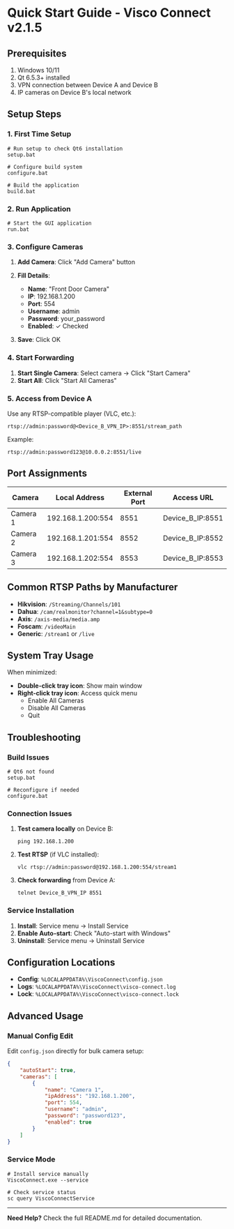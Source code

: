 # Quick Start Guide - Visco Connect v2.1.5

## Prerequisites
1. Windows 10/11
2. Qt 6.5.3+ installed
3. VPN connection between Device A and Device B
4. IP cameras on Device B's local network

## Setup Steps

### 1. First Time Setup
```batch
# Run setup to check Qt6 installation
setup.bat

# Configure build system  
configure.bat

# Build the application
build.bat
```

### 2. Run Application
```batch
# Start the GUI application
run.bat
```

### 3. Configure Cameras

1. **Add Camera**: Click "Add Camera" button
2. **Fill Details**:
   - **Name**: "Front Door Camera"
   - **IP**: 192.168.1.200
   - **Port**: 554
   - **Username**: admin
   - **Password**: your_password
   - **Enabled**: ✓ Checked

3. **Save**: Click OK

### 4. Start Forwarding

1. **Start Single Camera**: Select camera → Click "Start Camera"
2. **Start All**: Click "Start All Cameras"

### 5. Access from Device A

Use any RTSP-compatible player (VLC, etc.):
```
rtsp://admin:password@<Device_B_VPN_IP>:8551/stream_path
```

Example:
```
rtsp://admin:password123@10.0.0.2:8551/live
```

## Port Assignments

| Camera | Local Address | External Port | Access URL |
|--------|---------------|---------------|------------|
| Camera 1 | 192.168.1.200:554 | 8551 | Device_B_IP:8551 |
| Camera 2 | 192.168.1.201:554 | 8552 | Device_B_IP:8552 |
| Camera 3 | 192.168.1.202:554 | 8553 | Device_B_IP:8553 |

## Common RTSP Paths by Manufacturer

- **Hikvision**: `/Streaming/Channels/101`
- **Dahua**: `/cam/realmonitor?channel=1&subtype=0`
- **Axis**: `/axis-media/media.amp`
- **Foscam**: `/videoMain`
- **Generic**: `/stream1` or `/live`

## System Tray Usage

When minimized:
- **Double-click tray icon**: Show main window
- **Right-click tray icon**: Access quick menu
  - Enable All Cameras
  - Disable All Cameras  
  - Quit

## Troubleshooting

### Build Issues
```batch
# Qt6 not found
setup.bat

# Reconfigure if needed
configure.bat
```

### Connection Issues
1. **Test camera locally** on Device B:
   ```
   ping 192.168.1.200
   ```

2. **Test RTSP** (if VLC installed):
   ```
   vlc rtsp://admin:password@192.168.1.200:554/stream1
   ```

3. **Check forwarding** from Device A:
   ```
   telnet Device_B_VPN_IP 8551
   ```

### Service Installation
1. **Install**: Service menu → Install Service
2. **Enable Auto-start**: Check "Auto-start with Windows"
3. **Uninstall**: Service menu → Uninstall Service

## Configuration Locations

- **Config**: `%LOCALAPPDATA%\ViscoConnect\config.json`
- **Logs**: `%LOCALAPPDATA%\ViscoConnect\visco-connect.log`
- **Lock**: `%LOCALAPPDATA%\ViscoConnect\visco-connect.lock`

## Advanced Usage

### Manual Config Edit
Edit `config.json` directly for bulk camera setup:
```json
{
    "autoStart": true,
    "cameras": [
        {
            "name": "Camera 1",
            "ipAddress": "192.168.1.200", 
            "port": 554,
            "username": "admin",
            "password": "password123",
            "enabled": true
        }
    ]
}
```

### Service Mode
```batch
# Install service manually
ViscoConnect.exe --service

# Check service status
sc query ViscoConnectService
```

---

**Need Help?** Check the full README.md for detailed documentation.
